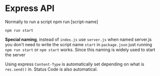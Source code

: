 # Express API

Normally to run a script npm run [script-name]  
``` 
npm run start 
```

**Special naming**, instead of `index.js` use `server.js` when named server.js you don't need to write the script name `start` in `package.json` just running `npm run start` or `npm start` works. Since this naming is widely used to start the server

Using express `Content-Type` is automatically set depending on what is `res.send()` in.  Status Code is also automatical.  
